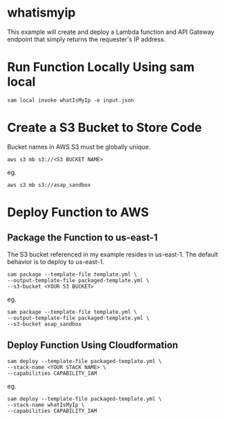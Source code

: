 # whatismyip

This example will create and deploy a Lambda function and API Gateway endpoint that simply returns the requester's IP address.

# Run Function Locally Using sam local

```
sam local invoke whatIsMyIp -e input.json
```

# Create a S3 Bucket to Store Code

Bucket names in AWS S3 must be globally unique.

```
aws s3 mb s3://<S3 BUCKET NAME>
```

eg.

```
aws s3 mb s3://asap_sandbox
```

# Deploy Function to AWS

## Package the Function to us-east-1

The S3 bucket referenced in my example resides in us-east-1.  The default behavior is to deploy to us-east-1.

```
sam package --template-file template.yml \
--output-template-file packaged-template.yml \
--s3-bucket <YOUR S3 BUCKET>
```

eg.

```
sam package --template-file template.yml \
--output-template-file packaged-template.yml \
--s3-bucket asap_sandbox
```

## Deploy Function Using Cloudformation

```
sam deploy --template-file packaged-template.yml \
--stack-name <YOUR STACK NAME> \
--capabilities CAPABILITY_IAM
```

eg.

```
sam deploy --template-file packaged-template.yml \
--stack-name whatIsMyIp \
--capabilities CAPABILITY_IAM
```
